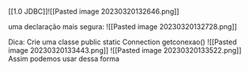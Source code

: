 [[1.0 JDBC]]![[Pasted image 20230320132646.png]]

uma declaração mais segura:
![[Pasted image 20230320132728.png]]


Dica: Crie uma classe public static Connection getconexao()
![[Pasted image 20230320133443.png]]
![[Pasted image 20230320133522.png]]
Assim podemos usar dessa forma